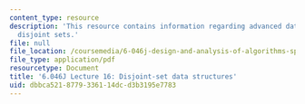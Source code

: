 ```yaml
---
content_type: resource
description: 'This resource contains information regarding advanced data structures:
  disjoint sets.'
file: null
file_location: /coursemedia/6-046j-design-and-analysis-of-algorithms-spring-2012/dbbca5218779336114dcd3b3195e7783_MIT6_046JS12_lec16.pdf
file_type: application/pdf
resourcetype: Document
title: '6.046J Lecture 16: Disjoint-set data structures'
uid: dbbca521-8779-3361-14dc-d3b3195e7783
---
```

